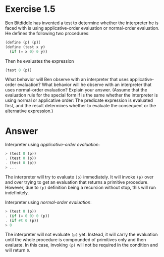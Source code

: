 # Exercise 1.5

Ben Bitdiddle has invented a test to determine whether the interpreter he is
faced with is using applicative-order evaluation or normal-order evaluation.
He defines the following two procedures:

```scheme
(define (p) (p))
(define (test x y)
  (if (= x 0) 0 y))
```
Then he evaluates the expression

```scheme
(test 0 (p))
```

What behavior will Ben observe with an interpreter that uses applicative-order evaluation? What behavior will he observe with an interpreter that uses
normal-order evaluation? Explain your answer.
(Assume that the evaluation rule for the special form if is the same whether the interpreter is using normal or applicative order: The predicate expression is evaluated first, and the result determines whether to evaluate the consequent
or the alternative expression.)

# Answer

Interpreter using *applicative-order evaluation*:

```scheme
> (test 0 (p))
. (test 0 (p))
. (test 0 (p))
> ...
```

The interpreter will try to evaluate `(p)` immediately. It will invoke `(p)` over and over trying to get an evaluation that returns a primitive procedure. However, due to `(p)` definition being a recursion without stop, this will run indefinitely.

Interpreter using *normal-order evaluation*:

```scheme
> (test 0 (p))
. (if (= 0 0) 0 (p))
. (if #t 0 (p))
> 0
```

The interpreter will not evaluate `(p)` yet. Instead, it will carry the evaluation until the whole procedure is compounded of primitives only and then evaluate. In this case, invoking `(p)` will not be required in the condition and will return `0`.
